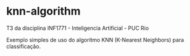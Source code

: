 # knn-algorithm
T3 da disciplina INF1771 - Inteligencia Artificial - PUC Rio 

Exemplo simples de uso do algoritmo KNN (K-Nearest Neighbors) para classificação. 
